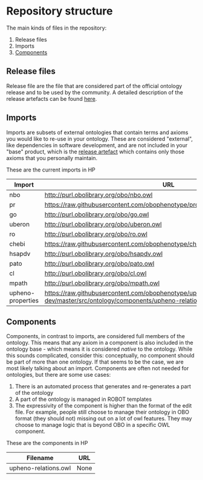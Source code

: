 # Repository structure

The main kinds of files in the repository:

1. Release files
2. Imports
3. [Components](#components)

## Release files
Release file are the file that are considered part of the official ontology release and to be used by the community. A detailed description of the release artefacts can be found [here](https://github.com/INCATools/ontology-development-kit/blob/master/docs/ReleaseArtefacts.md).

## Imports
Imports are subsets of external ontologies that contain terms and axioms you would like to re-use in your ontology. These are considered "external", like dependencies in software development, and are not included in your "base" product, which is the [release artefact](https://github.com/INCATools/ontology-development-kit/blob/master/docs/ReleaseArtefacts.md) which contains only those axioms that you personally maintain.

These are the current imports in HP

| Import | URL | Type |
| ------ | --- | ---- |
| nbo | http://purl.obolibrary.org/obo/nbo.owl | None |
| pr | https://raw.githubusercontent.com/obophenotype/pro_obo_slim/master/pr_slim.owl | None |
| go | http://purl.obolibrary.org/obo/go.owl | None |
| uberon | http://purl.obolibrary.org/obo/uberon.owl | None |
| ro | http://purl.obolibrary.org/obo/ro.owl | None |
| chebi | https://raw.githubusercontent.com/obophenotype/chebi_obo_slim/main/chebi_slim.owl | None |
| hsapdv | http://purl.obolibrary.org/obo/hsapdv.owl | None |
| pato | http://purl.obolibrary.org/obo/pato.owl | None |
| cl | http://purl.obolibrary.org/obo/cl.owl | None |
| mpath | http://purl.obolibrary.org/obo/mpath.owl | None |
| upheno-properties | https://raw.githubusercontent.com/obophenotype/upheno-dev/master/src/ontology/components/upheno-relations.owl | None |

## Components
Components, in contrast to imports, are considered full members of the ontology. This means that any axiom in a component is also included in the ontology base - which means it is considered _native_ to the ontology. While this sounds complicated, consider this: conceptually, no component should be part of more than one ontology. If that seems to be the case, we are most likely talking about an import. Components are often not needed for ontologies, but there are some use cases:

1. There is an automated process that generates and re-generates a part of the ontology
2. A part of the ontology is managed in ROBOT templates
3. The expressivity of the component is higher than the format of the edit file. For example, people still choose to manage their ontology in OBO format (they should not) missing out on a lot of owl features. They may choose to manage logic that is beyond OBO in a specific OWL component.

These are the components in HP

| Filename | URL |
| -------- | --- |
| upheno-relations.owl | None |
